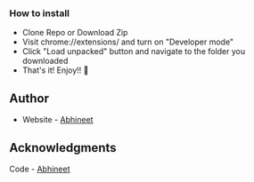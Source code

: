 ### How to install

- Clone Repo or Download Zip
- Visit chrome://extensions/ and turn on "Developer mode"
- Click "Load unpacked" button and navigate to the folder you downloaded
- That's it! Enjoy!! 🎉

## Author

- Website - [Abhineet](https://www.abhineet.site)

## Acknowledgments

Code - [Abhineet](https://github.com/abhineetsite) 
